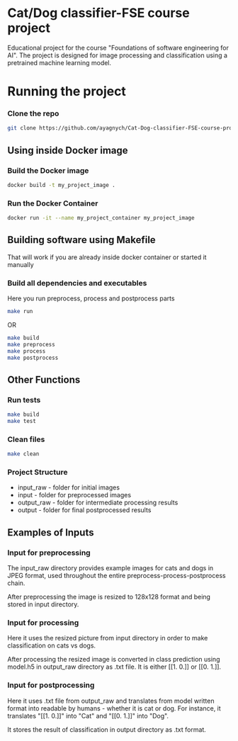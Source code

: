 # Cat/Dog classifier-FSE course project
Educational project for the course "Foundations of software engineering for AI". The project is designed for image processing and classification using a pretrained machine learning model.

# Running the project

### Clone the repo
```bash
git clone https://github.com/ayagnych/Cat-Dog-classifier-FSE-course-project
```

## Using inside Docker image
### Build the Docker image
```bash
docker build -t my_project_image .
```

### Run the Docker Container
```bash
docker run -it --name my_project_container my_project_image
```

## Building software using Makefile
That will work if you are already inside docker container or started it manually 

### Build all dependencies and executables

Here you run preprocess, process and postprocess parts

```bash
make run
```
OR
```bash
make build
make preprocess
make process
make postprocess
```
## Other Functions

### Run tests
```bash
make build
make test
```

### Clean files
```bash
make clean
```

### Project Structure

- input_raw - folder for initial images
- input - folder for preprocessed images
- output_raw - folder for intermediate processing results
- output - folder for final postprocessed results

## Examples of Inputs

### Input for preprocessing

The input_raw directory provides example images for cats and dogs in JPEG format, used throughout the entire preprocess-process-postprocess chain.

After preprocessing the image is resized to 128x128 format and being stored in input directory.

### Input for processing 

Here it uses the resized picture from input directory in order to make classification on cats vs dogs.

After processing the resized image is converted in class prediction using model.h5 in output_raw directory as .txt file. It is either [[1. 0.]] or [[0. 1.]].

### Input for postprocessing

Here it uses .txt file from output_raw and translates from model written format into readable by humans - whether it is cat or dog. For instance, it translates "[[1. 0.]]" into "Cat" and "[[0. 1.]]" into "Dog".

It stores the result of classification in output directory as .txt format.




